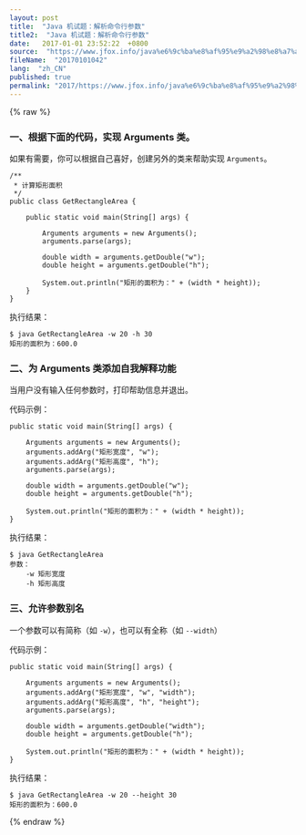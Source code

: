 ```yaml
---
layout: post
title:  "Java 机试题：解析命令行参数"
title2:  "Java 机试题：解析命令行参数"
date:   2017-01-01 23:52:22  +0800
source:  "https://www.jfox.info/java%e6%9c%ba%e8%af%95%e9%a2%98%e8%a7%a3%e6%9e%90%e5%91%bd%e4%bb%a4%e8%a1%8c%e5%8f%82%e6%95%b0.html"
fileName:  "20170101042"
lang:  "zh_CN"
published: true
permalink: "2017/https://www.jfox.info/java%e6%9c%ba%e8%af%95%e9%a2%98%e8%a7%a3%e6%9e%90%e5%91%bd%e4%bb%a4%e8%a1%8c%e5%8f%82%e6%95%b0.html"
---
```

{% raw %}
### 一、根据下面的代码，实现 Arguments 类。

如果有需要，你可以根据自己喜好，创建另外的类来帮助实现 `Arguments`。

    /**
     * 计算矩形面积
     */
    public class GetRectangleArea {
    
        public static void main(String[] args) {
        
            Arguments arguments = new Arguments();
            arguments.parse(args);
            
            double width = arguments.getDouble("w");
            double height = arguments.getDouble("h");
            
            System.out.println("矩形的面积为：" + (width * height));
        }
    }

执行结果：

    $ java GetRectangleArea -w 20 -h 30
    矩形的面积为：600.0

### 二、为 Arguments 类添加自我解释功能

当用户没有输入任何参数时，打印帮助信息并退出。

代码示例：

    public static void main(String[] args) {
    
        Arguments arguments = new Arguments();
        arguments.addArg("矩形宽度", "w");
        arguments.addArg("矩形高度", "h");
        arguments.parse(args);
        
        double width = arguments.getDouble("w");
        double height = arguments.getDouble("h");
        
        System.out.println("矩形的面积为：" + (width * height));
    }
    

执行结果：

    $ java GetRectangleArea
    参数：
        -w 矩形宽度
        -h 矩形高度

### 三、允许参数别名

一个参数可以有简称（如 `-w`），也可以有全称（如 `--width`）

代码示例：

    public static void main(String[] args) {
    
        Arguments arguments = new Arguments();
        arguments.addArg("矩形宽度", "w", "width");
        arguments.addArg("矩形高度", "h", "height");
        arguments.parse(args);
        
        double width = arguments.getDouble("width");
        double height = arguments.getDouble("h");
        
        System.out.println("矩形的面积为：" + (width * height));
    }
    

执行结果：

    $ java GetRectangleArea -w 20 --height 30
    矩形的面积为：600.0
{% endraw %}